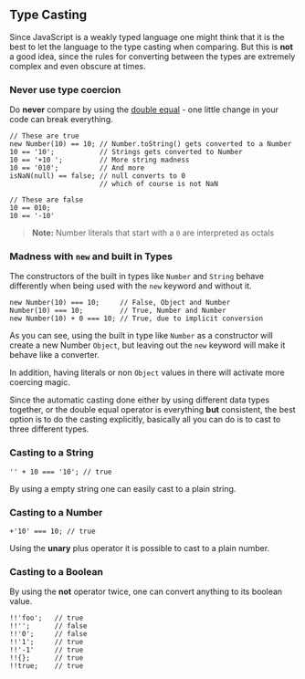 ## Type Casting

Since JavaScript is a weakly typed language one might think that it is the best
to let the language to the type casting when comparing. But this is **not** a good
idea, since the rules for converting between the types are extremely complex and
even obscure at times.

### Never use type coercion

Do **never** compare by using the [double equal](#equality) - one little change
in your code can break everything.

    // These are true
    new Number(10) == 10; // Number.toString() gets converted to a Number
    10 == '10';           // Strings gets converted to Number
    10 == '+10 ';         // More string madness
    10 == '010';          // And more 
    isNaN(null) == false; // null converts to 0
                          // which of course is not NaN
    
    // These are false
    10 == 010;
    10 == '-10'

> **Note:** Number literals that start with a `0` are interpreted as octals

### Madness with `new` and built in Types

The constructors of the built in types like `Number` and `String` behave
differently when being used with the `new` keyword and without it.

    new Number(10) === 10;     // False, Object and Number
    Number(10) === 10;         // True, Number and Number
    new Number(10) + 0 === 10; // True, due to implicit conversion

As you can see, using the built in type like `Number` as a constructor
will create a new Number `Object`, but leaving out the `new` keyword will make
it behave like a converter.

In addition, having literals or non `Object` values in there will activate more coercing
magic.

Since the automatic casting done either by using different data types together, or the
double equal operator is everything **but** consistent, the best option is to do
the casting explicitly, basically all you can do is to cast to three different
types.

### Casting to a String

    '' + 10 === '10'; // true

By using a empty string one can easily cast to a plain string.

### Casting to a Number

    +'10' === 10; // true

Using the **unary** plus operator it is possible to cast to a plain number.

### Casting to a Boolean

By using the **not** operator twice, one can convert anything to its boolean
value. 

    !!'foo';   // true
    !!'';      // false
    !!'0';     // false
    !!'1';     // true
    !!'-1'     // true
    !!{};      // true
    !!true;    // true

